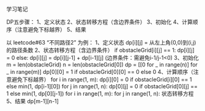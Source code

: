 学习笔记

DP五步骤：
1、定义状态
2、状态转移方程（含边界条件）
3、初始化
4、计算顺序（注意避免下标越界）
5、结果

以 leetcode#63 “不同路径2” 为例：
1、定义状态
    dp[i][j] = 从左上角(0,0)到(i,j)的路径条数
2、状态转移方程（含边界条件）
    if obstacleGrid[i][j] == 1:
        dp[i][j] = 0
    else:
        dp[i][j] = dp[i][j-1] + dp[i-1][j]
    (边界条件：需避免i-1/j-1<0)
3、初始化
    m = len(obstacleGrid)
    n = len(obstacleGrid[0])
    dp = [[0 for _ in range(n)] for _ in range(m)]
    dp[0][0] = 1 if obstacleGrid[0][0] == 0 else 0
4、计算顺序（注意避免下标越界）
    for i in range(1, m):
        dp[i][0] = 0 if obstacleGrid[i][0] == 1 else min(1, dp[i-1][0])
    for j in range(1, n):
        dp[0][j] = 0 if obstacleGrid[0][j] == 1 else min(1, dp[0][j-1])
    for i in range(1, m):
        for j in range(1, n):
            状态转移方程
5、结果
    dp[m-1][n-1]
 
